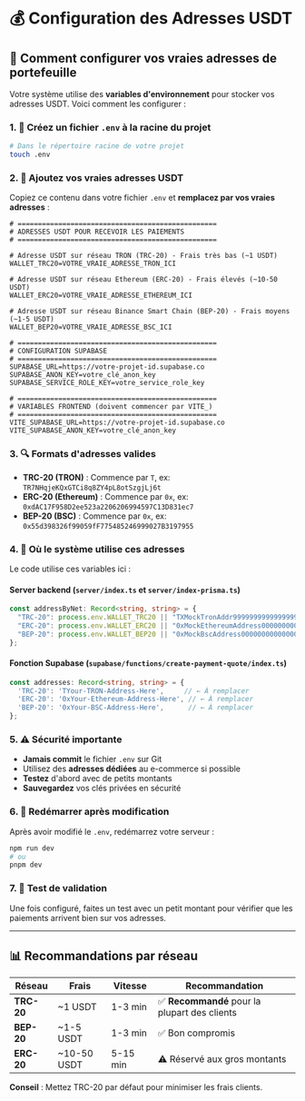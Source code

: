 # 💰 Configuration des Adresses USDT

## 🎯 Comment configurer vos vraies adresses de portefeuille

Votre système utilise des **variables d'environnement** pour stocker vos adresses USDT. Voici comment les configurer :

### 1. 📁 Créez un fichier `.env` à la racine du projet

```bash
# Dans le répertoire racine de votre projet
touch .env
```

### 2. 🔑 Ajoutez vos vraies adresses USDT

Copiez ce contenu dans votre fichier `.env` et **remplacez par vos vraies adresses** :

```env
# =================================================
# ADRESSES USDT POUR RECEVOIR LES PAIEMENTS
# =================================================

# Adresse USDT sur réseau TRON (TRC-20) - Frais très bas (~1 USDT)
WALLET_TRC20=VOTRE_VRAIE_ADRESSE_TRON_ICI

# Adresse USDT sur réseau Ethereum (ERC-20) - Frais élevés (~10-50 USDT)  
WALLET_ERC20=VOTRE_VRAIE_ADRESSE_ETHEREUM_ICI

# Adresse USDT sur réseau Binance Smart Chain (BEP-20) - Frais moyens (~1-5 USDT)
WALLET_BEP20=VOTRE_VRAIE_ADRESSE_BSC_ICI

# =================================================
# CONFIGURATION SUPABASE
# =================================================
SUPABASE_URL=https://votre-projet-id.supabase.co
SUPABASE_ANON_KEY=votre_clé_anon_key
SUPABASE_SERVICE_ROLE_KEY=votre_service_role_key

# =================================================
# VARIABLES FRONTEND (doivent commencer par VITE_)
# =================================================
VITE_SUPABASE_URL=https://votre-projet-id.supabase.co
VITE_SUPABASE_ANON_KEY=votre_clé_anon_key
```

### 3. 🔍 Formats d'adresses valides

- **TRC-20 (TRON)** : Commence par `T`, ex: `TR7NHqjeKQxGTCi8q8ZY4pL8otSzgjLj6t`
- **ERC-20 (Ethereum)** : Commence par `0x`, ex: `0xdAC17F958D2ee523a2206206994597C13D831ec7`
- **BEP-20 (BSC)** : Commence par `0x`, ex: `0x55d398326f99059fF775485246999027B3197955`

### 4. 📍 Où le système utilise ces adresses

Le code utilise ces variables ici :

#### Server backend (`server/index.ts` et `server/index-prisma.ts`)
```typescript
const addressByNet: Record<string, string> = {
  "TRC-20": process.env.WALLET_TRC20 || "TXMockTronAddr9999999999999999999999",
  "ERC-20": process.env.WALLET_ERC20 || "0xMockEthereumAddress0000000000000000", 
  "BEP-20": process.env.WALLET_BEP20 || "0xMockBscAddress00000000000000000000",
};
```

#### Fonction Supabase (`supabase/functions/create-payment-quote/index.ts`)
```typescript
const addresses: Record<string, string> = {
  'TRC-20': 'TYour-TRON-Address-Here',     // ← À remplacer
  'ERC-20': '0xYour-Ethereum-Address-Here', // ← À remplacer  
  'BEP-20': '0xYour-BSC-Address-Here',      // ← À remplacer
};
```

### 5. ⚠️ Sécurité importante

- **Jamais commit** le fichier `.env` sur Git
- Utilisez des **adresses dédiées** au e-commerce si possible
- **Testez** d'abord avec de petits montants
- **Sauvegardez** vos clés privées en sécurité

### 6. 🚀 Redémarrer après modification

Après avoir modifié le `.env`, redémarrez votre serveur :
```bash
npm run dev
# ou
pnpm dev
```

### 7. 🧪 Test de validation

Une fois configuré, faites un test avec un petit montant pour vérifier que les paiements arrivent bien sur vos adresses.

---

## 📊 Recommandations par réseau

| Réseau | Frais | Vitesse | Recommandation |
|--------|-------|---------|----------------|
| **TRC-20** | ~1 USDT | 1-3 min | ✅ **Recommandé** pour la plupart des clients |
| **BEP-20** | ~1-5 USDT | 1-3 min | ✅ Bon compromis |  
| **ERC-20** | ~10-50 USDT | 5-15 min | ⚠️ Réservé aux gros montants |

**Conseil** : Mettez TRC-20 par défaut pour minimiser les frais clients.
